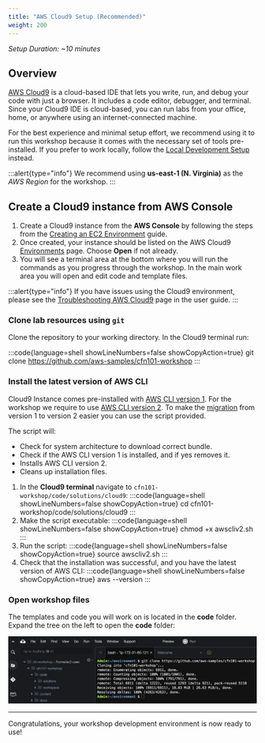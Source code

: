 ```yaml
---
title: "AWS Cloud9 Setup (Recommended)"
weight: 200
---
```


_Setup Duration: ~10 minutes_

## Overview

[AWS Cloud9](https://aws.amazon.com/cloud9/) is a cloud-based IDE that lets you write, run, and debug your code with
just a browser. It includes a code editor, debugger, and terminal. Since your Cloud9 IDE is cloud-based, you can run labs
from your office, home, or anywhere using an internet-connected machine.

For the best experience and minimal setup effort, we recommend using it to run this workshop because it
comes with the necessary set of tools pre-installed. If you prefer to work locally, follow the
[Local Development Setup](/prerequisites/local-development) instead.

:::alert{type="info"}
We recommend using **us-east-1 (N. Virginia)** as the _AWS Region_ for the workshop.
:::

## Create a Cloud9 instance from AWS Console

1. Create a Cloud9 instance from the **AWS Console** by following the steps from the [Creating an EC2 Environment](https://docs.aws.amazon.com/cloud9/latest/user-guide/create-environment-main.html) guide.
1. Once created, your instance should be listed on the AWS Cloud9 [Environments](https://console.aws.amazon.com/cloud9/home) page. Choose **Open** if not already.
1. You will see a terminal area at the bottom where you will run the commands as you progress through the workshop. In the main work area you will open and edit code and template files.

:::alert{type="info"}
If you have issues using the Cloud9 environment, please see the [Troubleshooting AWS Cloud9](https://docs.aws.amazon.com/cloud9/latest/user-guide/troubleshooting.html) page in the user guide.
:::

### Clone lab resources using `git`
Clone the repository to your working directory. In the Cloud9 terminal run:

:::code{language=shell showLineNumbers=false showCopyAction=true}
git clone https://github.com/aws-samples/cfn101-workshop
:::

### Install the latest version of AWS CLI

Cloud9 Instance comes pre-installed with [AWS CLI version 1](https://docs.aws.amazon.com/cli/v1/userguide/install-linux-al2017.html). For the workshop we require to use [AWS CLI version 2](https://docs.aws.amazon.com/cli/latest/userguide/getting-started-install.html).
To make the [migration](https://docs.aws.amazon.com/cli/latest/userguide/cliv2-migration-instructions.html) from version 1 to version 2 easier you can use the script provided.

The script will:
* Check for system architecture to download correct bundle.
* Check if the AWS CLI version 1 is installed, and if yes removes it.
* Installs AWS CLI version 2.
* Cleans up installation files.

1. In the **Cloud9 terminal** navigate to `cfn101-workshop/code/solutions/cloud9`:
:::code{language=shell showLineNumbers=false showCopyAction=true}
cd cfn101-workshop/code/solutions/cloud9
:::
1. Make the script executable:
:::code{language=shell showLineNumbers=false showCopyAction=true}
chmod +x awscliv2.sh
:::
1. Run the script:
:::code{language=shell showLineNumbers=false showCopyAction=true}
source awscliv2.sh
:::
1. Check that the installation was successful, and you have the latest version of AWS CLI:
:::code{language=shell showLineNumbers=false showCopyAction=true}
aws --version
:::

### Open workshop files
The templates and code you will work on is located in the **code** folder.
Expand the tree on the left to open the **code** folder:

![toggletree-png](/static/prerequisites/cloud9/toggletree.png)

---

Congratulations, your workshop development environment is now ready to use!
